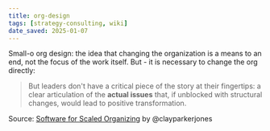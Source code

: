 ```yaml
---
title: org-design
tags: [strategy-consulting, wiki]
date_saved: 2025-01-07
---
```


Small-o org design: the idea that changing the organization is a means to an end, not the focus of the work itself. But - it is necessary to change the org directly:

> But leaders don't have a critical piece of the story at their fingertips: a clear articulation of the **actual issues** that, if unblocked with structural changes, would lead to positive transformation.

Source: [Software for Scaled Organizing](https://www.cpj.fyi/software-for-scaled-organizing/) by @clayparkerjones